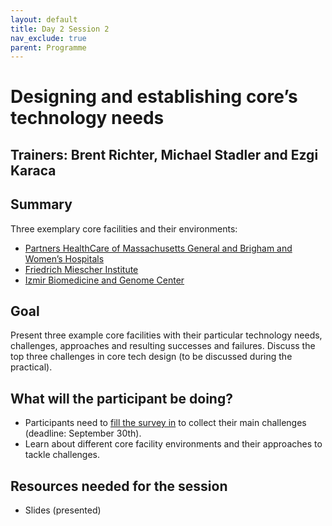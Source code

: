 ```yaml
---
layout: default
title: Day 2 Session 2
nav_exclude: true
parent: Programme
---
```


# Designing and establishing core’s technology needs

## Trainers: Brent Richter, Michael Stadler and Ezgi Karaca

## Summary 
Three exemplary core facilities and their environments:
- [Partners HealthCare of Massachusetts General and Brigham and Women’s Hospitals](https://international.partners.org/)
- [Friedrich Miescher Institute](https://www.fmi.ch/)
- [Izmir Biomedicine and Genome Center](https://www.ibg.edu.tr/)

## Goal
Present three example core facilities with their particular technology needs, challenges, approaches and resulting successes and failures. Discuss the top three challenges in core tech design (to be discussed during the practical).

## What will the participant be doing?
- Participants need to [fill the survey in](https://forms.gle/PhLz8ZSKyvAqh84T8) to collect their main challenges (deadline: September 30th).
- Learn about different core facility environments and their approaches to tackle challenges.

## Resources needed for the session
- Slides (presented)
